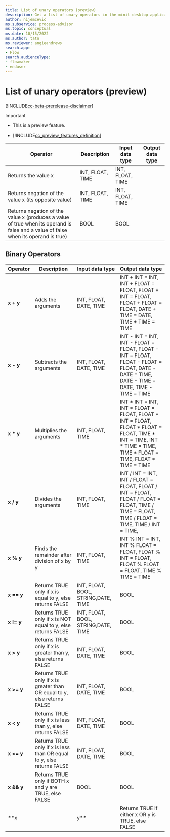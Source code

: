```yaml
---
title: List of unary operators (preview)
description: Get a list of unary operators in the minit desktop application in process advisor.
author: nijemcevic
ms.subservice: process-advisor
ms.topic: conceptual
ms.date: 10/15/2022
ms.author: tatn
ms.reviewer: angieandrews
search.app:
- Flow
search.audienceType:
- flowmaker
- enduser
---
```


# List of unary operators (preview)

[!INCLUDE[cc-beta-prerelease-disclaimer](../includes/cc-beta-prerelease-disclaimer.md)]

> [!IMPORTANT]
> - This is a preview feature.
>
> - [!INCLUDE[cc_preview_features_definition](../includes/cc-preview-features-definition.md)]

| Operator | Description | Input data type | Output data type |
| - | - | - | - |
| Returns the value x | INT, FLOAT, TIME | INT, FLOAT, TIME |
| Returns negation of the value x (its opposite value) | INT, FLOAT, TIME | INT, FLOAT, TIME |
| Returns negation of the value x (produces a value of true when its operand is false and a value of false when its operand is true) | BOOL | BOOL |

## Binary Operators

| Operator | Description | Input data type | Output data type |
| - | - | - | - |
| **x + y** | Adds the arguments | INT, FLOAT, DATE, TIME | INT + INT = INT, INT + FLOAT = FLOAT, FLOAT + INT = FLOAT, FLOAT + FLOAT = FLOAT, DATE + TIME = DATE, TIME + TIME = TIME |
| **x - y** | Subtracts the arguments | INT, FLOAT, DATE, TIME | INT - INT = INT, INT - FLOAT = FLOAT, FLOAT - INT = FLOAT, FLOAT - FLOAT = FLOAT, DATE - DATE = TIME, DATE - TIME = DATE, TIME - TIME = TIME |
| **x * y** | Multiplies the arguments | INT, FLOAT, TIME | INT * INT = INT, INT * FLOAT = FLOAT, FLOAT * INT = FLOAT, FLOAT * FLOAT = FLOAT, TIME * INT = TIME, INT * TIME = TIME, TIME * FLOAT = TIME, FLOAT * TIME = TIME |
| **x / y** | Divides the arguments | INT, FLOAT, TIME | INT / INT = INT, INT / FLOAT = FLOAT, FLOAT / INT = FLOAT, FLOAT / FLOAT = FLOAT, TIME / TIME = FLOAT, TIME / FLOAT = TIME, TIME / INT = TIME, |
| **x % y** | Finds the remainder after division of x by y | INT, FLOAT, TIME | INT % INT = INT, INT % FLOAT = FLOAT, FLOAT % INT = FLOAT, FLOAT % FLOAT = FLOAT, TIME % TIME = TIME |
| **x == y** | Returns TRUE only if x is equal to y, else returns FALSE | INT, FLOAT, BOOL, STRING,DATE, TIME | BOOL |
| **x != y** | Returns TRUE only if x is NOT equal to y, else returns FALSE | INT, FLOAT, BOOL, STRING,DATE, TIME | BOOL |
| **x > y** | Returns TRUE only if x is greater than y, else returns FALSE | INT, FLOAT, DATE, TIME | BOOL |
| **x >= y** | Returns TRUE only if x is greater than OR equal to y, else returns FALSE | INT, FLOAT, DATE, TIME | BOOL |
| **x < y** | Returns TRUE only if x is less than y, else returns FALSE | INT, FLOAT, DATE, TIME | BOOL |
| **x <= y** | Returns TRUE only if x is less than OR equal to y, else returns FALSE | INT, FLOAT, DATE, TIME | BOOL |
| **x && y** |Returns TRUE only if BOTH x and y are TRUE, else FALSE | BOOL | BOOL |
| **x || y** | Returns TRUE if either x OR y is TRUE, else FALSE | BOOL | BOOL |




